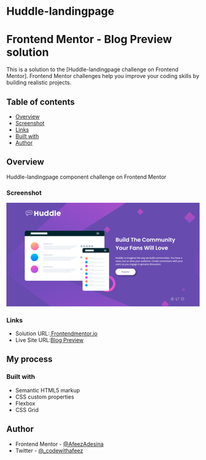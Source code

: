 # Huddle-landingpage


# Frontend Mentor - Blog Preview solution

This is a solution to the [Huddle-landingpage challenge on Frontend Mentor]. Frontend Mentor challenges help you improve your coding skills by building realistic projects. 

## Table of contents

- [Overview](#overview)
- [Screenshot](#screenshot)
- [Links](#links)
- [Built with](#built-with)
- [Author](#author)


## Overview
Huddle-landingpage component challenge on Frontend Mentor

### Screenshot

![](/huddle-landing-page-with-single-introductory-section-master/design/huddle.png)



### Links

- Solution URL:[ Frontendmentor.io](https://www.frontendmentor.io/solutions/blog-preview-page-dCZFQD-jmM)
- Live Site URL:[Blog Preview](https://blog-preview-seven.vercel.app)

## My process

### Built with

- Semantic HTML5 markup
- CSS custom properties
- Flexbox
- CSS Grid


## Author

- Frontend Mentor - [@AfeezAdesina](https://www.frontendmentor.io/profile/AfeezAdesina)
- Twitter - [@_codewithafeez](https://www.twitter.com/_codewithafeez)


